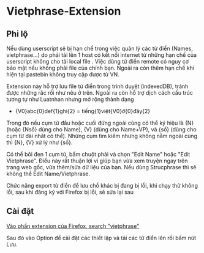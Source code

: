 # Vietphrase-Extension

## Phi lộ

Nếu dùng userscript sẽ bị hạn chế trong việc quản lý các từ điển (Names, vietphrase...) do phải tải lên 1 host có kết nối internet từ những hạn chế của userscript không cho tải local file . Việc dùng từ điển remote có nguy cơ bảo mật nếu không phải file của chính bạn. Ngoài ra còn thêm hạn chế khi hiện tại pastebin không truy cập được từ VN.

Extension này hỗ trợ lưu file từ điển trong trình duyệt (indexedDB), tránh được những rắc rối như nêu ở trên. Ngoài ra còn hỗ trợ dịch cách cấu trúc tương tự như Luatnhan nhưng mở rộng thành dạng 
- {V0}abc{0}def{1}ghi{2} = tiếng{1}việt{V0}ở{0}đây{2}

Trong đó nếu cụm từ đầu hoặc cuối đứng ngoài cùng có thể ký hiệu là {N} (hoặc {Nsố} dùng cho Name), {V} (dùng cho Name+VP), và {số} (dùng cho cụm từ dài nhất có thể). Những cụm tìm  kiếm nhưng không nằm ngoài cùng thì {N}, {V} xử lý như {số}.

Có thể bôi đen 1 cụm từ, bấm chuột phải và chọn "Edit Name" hoặc "Edit Vietphrase". Điểu này rất thuận lợi vì giúp bạn vừa xem truyện ngay trên trang web gốc, vừa thêm/sửa dữ liệu của bạn. Nếu dùng Strucphrase thì sẽ không thể Edit Name/Vietphrase.

Chức năng export từ điển để lưu chỗ khác bị đang bị lỗi, khi chạy thử không lỗi, sau khi đăng ký với Firefox bị lỗi, sẽ sửa lại sau

## Cài đặt

[Vào phần extension của Firefox, search "vietphrase"](https://addons.mozilla.org/en-US/firefox/addon/vietphrase-extension)

Sau đó vào Option để cài đặt các thiết lập và tải các từ điển lên rồi bấm nút Lưu.

